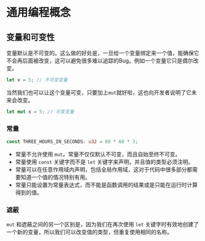 # 通用编程概念
## 变量和可变性
变量默认是不可变的。这么做的好处是，一旦给一个变量绑定来一个值，能确保它不会再后面被改变，这可以避免很多难以追踪的Bug。例如一个变量它只是偶尔改变。
```rust
let x = 5; // 不可变变量
```

当然我们也可以让这个变量可变，只要加上`mut`就好啦，这也向开发者说明了它未来会改变。
```rust
let mut x = 5; // 可变变量
```
### 常量
```rust
const THREE_HOURS_IN_SECONDS: u32 = 60 * 60 * 3;
```
* 常量不允许使用 `mut`。常量不仅仅默认不可变，而且自始至终不可变。
* 常量使用 `const` 关键字而不是 `let` 关键字来声明，并且值的类型必须注明。
* 常量可以在任意作用域内声明，包括全局作用域，这对于代码中很多部分都需要知道一个值的情况特别有用。
* 常量只能设置为常量表达式，而不能是函数调用的结果或是只能在运行时计算得到的值。

### 遮蔽
`mut` 和遮蔽之间的另一个区别是，因为我们在再次使用 `let` 关键字时有效地创建了一个新的变量，所以我们可以改变值的类型，但重复使用相同的名称。